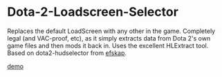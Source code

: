 Dota-2-Loadscreen-Selector
==========================

  Replaces the default LoadScreen with any other in the game. Completely legal (and VAC-proof, etc), as it simply extracts data from Dota 2's own game files and then mods it back in. Uses the excellent HLExtract tool. 
  Based on dota2-hudselector from [efskap](https://github.com/efskap).



[demo](http://i.imgur.com/xqIZyhd.gif)
